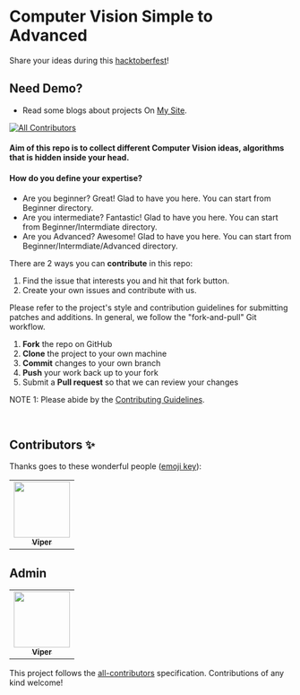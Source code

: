 # Computer Vision Simple to Advanced
Share your ideas during this [hacktoberfest](https://hacktoberfest.digitalocean.com)!

## Need Demo?
* Read some blogs about projects On [My Site](https://q-viper.github.io/2020/09/06/some-fun-computer-vision-projects-for-exercising-your-skills/).

<!-- ALL-CONTRIBUTORS-BADGE:START - Do not remove or modify this section -->
[![All Contributors](https://img.shields.io/badge/all_contributors-1-green.svg?style=flat-square)](#contributors-)
<!-- ALL-CONTRIBUTORS-BADGE:END -->

<h4>Aim of this repo is to collect different Computer Vision ideas, algorithms that is hidden inside your head.</h4>

<h4>How do you define your expertise?</h4>

* Are you beginner? Great! Glad to have you here. You can start from Beginner directory.
* Are you intermediate? Fantastic! Glad to have you here. You can start from Beginner/Intermdiate directory.
* Are you Advanced? Awesome! Glad to have you here. You can start from Beginner/Intermdiate/Advanced directory.



There are 2 ways you can **contribute** in this repo:
1. Find the issue that interests you and hit that fork button.
2. Create your own issues and contribute with us.



Please refer to the project's style and contribution guidelines for submitting patches and additions. In general, we follow the "fork-and-pull" Git workflow.

 1. **Fork** the repo on GitHub
 2. **Clone** the project to your own machine
 3. **Commit** changes to your own branch
 4. **Push** your work back up to your fork
 5. Submit a **Pull request** so that we can review your changes

NOTE 1: Please abide by the [Contributing Guidelines](https://github.com/q-viper/Computer-Vision-Simple-to-Advanced/blob/master/CONTRIBUTING.md).

<br>


## Contributors ✨

Thanks goes to these wonderful people ([emoji key](https://allcontributors.org/docs/en/emoji-key)):
<!-- ALL-CONTRIBUTORS-LIST:START - Do not remove or modify this section -->
<!-- prettier-ignore-start -->
<!-- markdownlint-disable -->
<table>
  <tr>
    <td align="center"><a href="http://q-viper.github.io"><img src="https://avatars1.githubusercontent.com/u/35986908?v=4" width="100px;" alt=""/><br /><sub><b>Viper</b></sub></a><br /> </tr>
</table>

<!-- markdownlint-enable -->
<!-- prettier-ignore-end -->
<!-- ALL-CONTRIBUTORS-LIST:END -->

<!-- ALL-CONTRIBUTORS-LIST:START - Do not remove or modify this section -->
<!-- prettier-ignore-start -->
<!-- markdownlint-disable -->
## Admin
<table>
  <tr>
    <td align="center"><a href="http://q-viper.github.io"><img src="https://avatars1.githubusercontent.com/u/35986908?v=4" width="100px;" alt=""/><br /><sub><b>Viper</b></sub></a></td>
  </tr>
</table>

<!-- markdownlint-enable -->
<!-- prettier-ignore-end -->
<!-- ALL-CONTRIBUTORS-LIST:END -->

This project follows the [all-contributors](https://github.com/all-contributors/all-contributors) specification. Contributions of any kind welcome!
